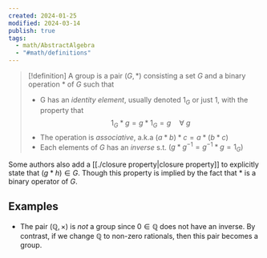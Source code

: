 ```yaml
---
created: 2024-01-25
modified: 2024-03-14
publish: true
tags:
  - math/AbstractAlgebra
  - "#math/definitions"
---
```


> [!definition]
> A group is a pair $(G, *)$ consisting a set $G$ and a binary operation $*$ of $G$ such that
>   - G has an *identity element*, usually denoted $1_G$ or just 1, with the property that
>   $$
>   1_G * g = g * 1_G = g \quad \forall \ g
>   $$
>   - The operation is *associative*, a.k.a $(a * b) * c = a * (b * c)$
>   - Each elements of $G$ has an *inverse* s.t. $(g * g^{-1} = g^{-1} * g = 1_G)$

Some authors also add a [[./closure property|closure property]] to explicitly state that $(g * h) \in G$. Though this property is implied by the fact that $*$ is a binary operator of $G$.

## Examples
  - The pair $(\mathbb{Q}, \times)$ is *not* a group since $0 \in \mathbb{Q}$ does not have an inverse. By contrast, if we change $\mathbb{Q}$ to non-zero rationals, then this pair becomes a group.